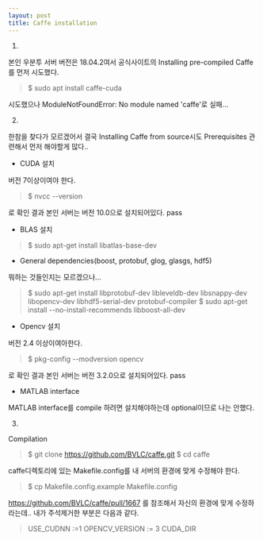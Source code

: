 ```yaml
---
layout: post
title: Caffe installation
---
```



1.
본인 우분투 서버 버전은 18.04.2여서 공식사이트의 Installing pre-compiled Caffe를 먼저 시도했다.

> $ sudo apt install caffe-cuda

시도했으나 ModuleNotFoundError: No module named 'caffe'로 실패...


2.
한참을 찾다가 모르겠어서 결국  Installing Caffe from source시도
Prerequisites 관련해서 먼저 해야할게 많다..

- CUDA 설치

버전 7이상이여야 한다.

> $ nvcc --version

로 확인 결과 본인 서버는 버전 10.0으로 설치되어있다. pass

- BLAS 설치

> $ sudo apt-get install libatlas-base-dev

- General dependencies(boost, protobuf, glog, glasgs, hdf5)

뭐하는 것들인지는 모르겠으나...

> $ sudo apt-get install libprotobuf-dev libleveldb-dev libsnappy-dev libopencv-dev libhdf5-serial-dev protobuf-compiler
> $ sudo apt-get install --no-install-recommends libboost-all-dev

- Opencv 설치

버전 2.4 이상이여아한다.

> $ pkg-config --modversion opencv

로 확인 결과 본인 서버는 버전 3.2.0으로 설치되어있다. pass
- MATLAB interface

MATLAB interface를 compile 하려면 설치해야하는데 optional이므로 나는 안했다.

3.
Compilation

> $ git clone https://github.com/BVLC/caffe.git
> $ cd caffe

caffe디렉토리에 있는 Makefile.config를 내 서버의 환경에 맞게 수정해야 한다.

> $ cp Makefile.config.example Makefile.config

https://github.com/BVLC/caffe/pull/1667 를 참조해서 자신의 환경에 맞게 수정하라는데..
내가 주석제거한 부분은 다음과 같다.

> USE_CUDNN :=1
> OPENCV_VERSION := 3
> CUDA_DIR


